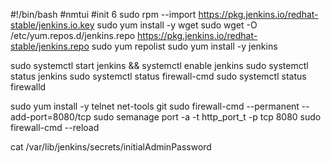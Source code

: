 
#!/bin/bash
#nmtui
#init 6
sudo rpm --import https://pkg.jenkins.io/redhat-stable/jenkins.io.key
sudo yum install -y wget
sudo wget -O /etc/yum.repos.d/jenkins.repo https://pkg.jenkins.io/redhat-stable/jenkins.repo
sudo yum repolist
sudo yum install -y jenkins

sudo systemctl start jenkins && systemctl enable jenkins
sudo systemctl status jenkins
sudo systemctl status firewall-cmd
sudo systemctl status firewalld

sudo yum install -y telnet  net-tools git
sudo firewall-cmd --permanent --add-port=8080/tcp
sudo semanage port -a -t http_port_t -p tcp 8080
sudo firewall-cmd --reload

cat /var/lib/jenkins/secrets/initialAdminPassword
